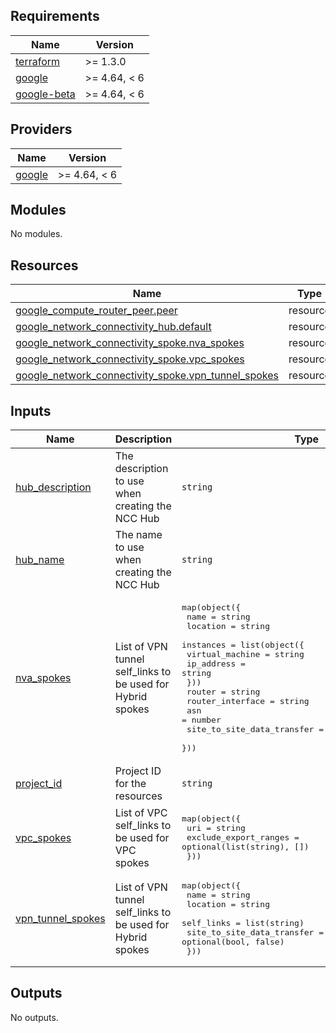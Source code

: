 <!-- BEGIN_TF_DOCS -->
## Requirements

| Name | Version |
|------|---------|
| <a name="requirement_terraform"></a> [terraform](#requirement\_terraform) | >= 1.3.0 |
| <a name="requirement_google"></a> [google](#requirement\_google) | >= 4.64, < 6 |
| <a name="requirement_google-beta"></a> [google-beta](#requirement\_google-beta) | >= 4.64, < 6 |

## Providers

| Name | Version |
|------|---------|
| <a name="provider_google"></a> [google](#provider\_google) | >= 4.64, < 6 |

## Modules

No modules.

## Resources

| Name | Type |
|------|------|
| [google_compute_router_peer.peer](https://registry.terraform.io/providers/hashicorp/google/latest/docs/resources/compute_router_peer) | resource |
| [google_network_connectivity_hub.default](https://registry.terraform.io/providers/hashicorp/google/latest/docs/resources/network_connectivity_hub) | resource |
| [google_network_connectivity_spoke.nva_spokes](https://registry.terraform.io/providers/hashicorp/google/latest/docs/resources/network_connectivity_spoke) | resource |
| [google_network_connectivity_spoke.vpc_spokes](https://registry.terraform.io/providers/hashicorp/google/latest/docs/resources/network_connectivity_spoke) | resource |
| [google_network_connectivity_spoke.vpn_tunnel_spokes](https://registry.terraform.io/providers/hashicorp/google/latest/docs/resources/network_connectivity_spoke) | resource |

## Inputs

| Name | Description | Type | Default | Required |
|------|-------------|------|---------|:--------:|
| <a name="input_hub_description"></a> [hub\_description](#input\_hub\_description) | The description to use when creating the NCC Hub | `string` | `null` | no |
| <a name="input_hub_name"></a> [hub\_name](#input\_hub\_name) | The name to use when creating the NCC Hub | `string` | n/a | yes |
| <a name="input_nva_spokes"></a> [nva\_spokes](#input\_nva\_spokes) | List of VPN tunnel self\_links to be used for Hybrid spokes | <pre>map(object({<br>    name     = string<br>    location = string<br>    instances = list(object({<br>      virtual_machine = string<br>      ip_address      = string<br>    }))<br>    router                     = string<br>    router_interface           = string<br>    asn                        = number<br>    site_to_site_data_transfer = optional(bool, false)<br>  }))</pre> | `{}` | no |
| <a name="input_project_id"></a> [project\_id](#input\_project\_id) | Project ID for the resources | `string` | n/a | yes |
| <a name="input_vpc_spokes"></a> [vpc\_spokes](#input\_vpc\_spokes) | List of VPC self\_links to be used for VPC spokes | <pre>map(object({<br>    uri                   = string<br>    exclude_export_ranges = optional(list(string), [])<br>  }))</pre> | `{}` | no |
| <a name="input_vpn_tunnel_spokes"></a> [vpn\_tunnel\_spokes](#input\_vpn\_tunnel\_spokes) | List of VPN tunnel self\_links to be used for Hybrid spokes | <pre>map(object({<br>    name                       = string<br>    location                   = string<br>    self_links                 = list(string)<br>    site_to_site_data_transfer = optional(bool, false)<br>  }))</pre> | `{}` | no |

## Outputs

No outputs.
<!-- END_TF_DOCS -->